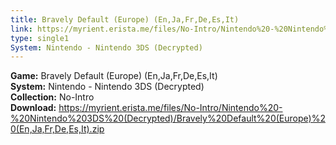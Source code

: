 ```yaml
---
title: Bravely Default (Europe) (En,Ja,Fr,De,Es,It)
link: https://myrient.erista.me/files/No-Intro/Nintendo%20-%20Nintendo%203DS%20(Decrypted)/Bravely%20Default%20(Europe)%20(En,Ja,Fr,De,Es,It).zip
type: single1
System: Nintendo - Nintendo 3DS (Decrypted)
---
```

<b>Game:</b> Bravely Default (Europe) (En,Ja,Fr,De,Es,It)<br>
<b>System:</b> Nintendo - Nintendo 3DS (Decrypted)<br>
<b>Collection:</b> No-Intro<br>
<b>Download:</b> https://myrient.erista.me/files/No-Intro/Nintendo%20-%20Nintendo%203DS%20(Decrypted)/Bravely%20Default%20(Europe)%20(En,Ja,Fr,De,Es,It).zip